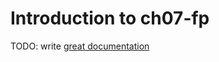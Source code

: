 # Introduction to ch07-fp

TODO: write [great documentation](http://jacobian.org/writing/what-to-write/)
